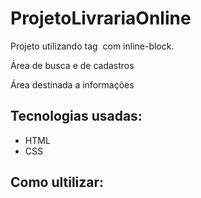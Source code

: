 # ProjetoLivrariaOnline

Projeto utilizando tag <img> com inline-block.

Área de busca e de cadastros

Área destinada a informações



## Tecnologias usadas:
- HTML
- CSS

## Como ultilizar:
